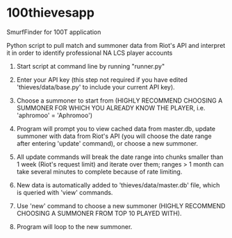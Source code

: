 # 100thievesapp
SmurfFinder for 100T application

Python script to pull match and summoner data from Riot's API and interpret it in order to identify professional NA LCS player accounts

1. Start script at command line by running "runner.py"

2. Enter your API key (this step not required if you have edited 'thieves/data/base.py' to include your current API key).

3. Choose a summoner to start from (HIGHLY RECOMMEND CHOOSING A SUMMONER FOR WHICH YOU ALREADY KNOW THE PLAYER, i.e. 'aphromoo' = 'Aphromoo')

4. Program will prompt you to view cached data from master.db, update summoner with data from Riot's API (you will choose the date range after entering 'update' command), or choose a new summoner.

5. All update commands will break the date range into chunks smaller than 1 week (Riot's request limit) and iterate over them; ranges > 1 month can take several minutes to complete because of rate limiting.

6. New data is automatically added to 'thieves/data/master.db' file, which is queried with 'view' commands.

7. Use 'new' command to choose a new summoner (HIGHLY RECOMMEND CHOOSING A SUMMONER FROM TOP 10 PLAYED WITH).

8. Program will loop to the new summoner.
